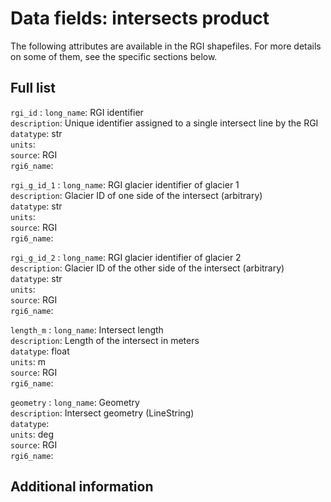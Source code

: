 # Data fields: intersects product 

The following attributes are available in the RGI shapefiles. For more details on some of them, see the specific sections below.

## Full list

`rgi_id`
: `long_name`: RGI identifier <br/> `description`: Unique identifier assigned to a single intersect line by the RGI <br/> `datatype`: str <br/> `units`:  <br/> `source`: RGI <br/> `rgi6_name`: 

`rgi_g_id_1`
: `long_name`: RGI glacier identifier of glacier 1 <br/> `description`: Glacier ID of one side of the intersect (arbitrary) <br/> `datatype`: str <br/> `units`:  <br/> `source`: RGI <br/> `rgi6_name`: 

`rgi_g_id_2`
: `long_name`: RGI glacier identifier of glacier 2 <br/> `description`: Glacier ID of the other side of the intersect (arbitrary) <br/> `datatype`: str <br/> `units`:  <br/> `source`: RGI <br/> `rgi6_name`: 

`length_m`
: `long_name`: Intersect length <br/> `description`: Length of the intersect in meters <br/> `datatype`: float <br/> `units`: m <br/> `source`: RGI <br/> `rgi6_name`: 

`geometry`
: `long_name`: Geometry <br/> `description`: Intersect geometry (LineString) <br/> `datatype`:  <br/> `units`: deg <br/> `source`: RGI <br/> `rgi6_name`: 


## Additional information

